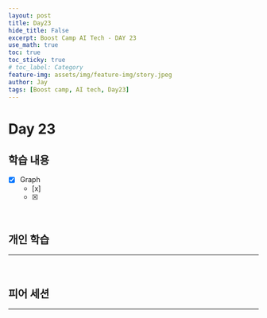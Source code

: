 ```yaml
---
layout: post
title: Day23
hide_title: False
excerpt: Boost Camp AI Tech - DAY 23
use_math: true
toc: true
toc_sticky: true
# toc_label: Category
feature-img: assets/img/feature-img/story.jpeg
author: Jay
tags: [Boost camp, AI tech, Day23]
---
```


# Day 23

## 학습 내용
  - [x] Graph
    - [x] 
    - [x] 

<br> 

## 개인 학습
---

 

<br> 

## 피어 세션
---